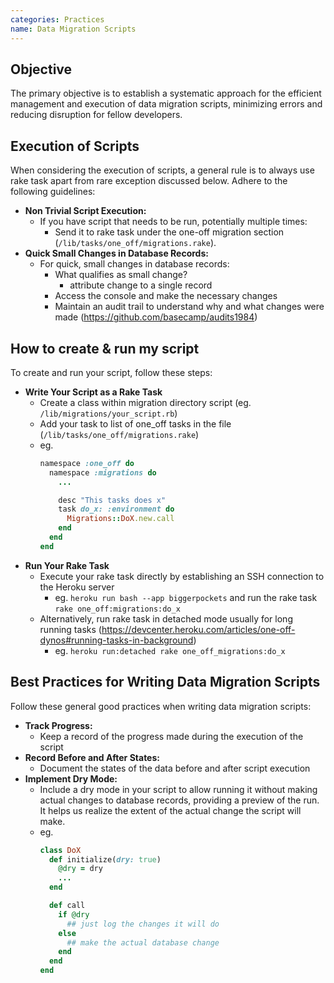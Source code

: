 ```yaml
---
categories: Practices
name: Data Migration Scripts
---
```


## Objective

The primary objective is to establish a systematic approach for the efficient management and execution of data migration scripts, 
minimizing errors and reducing disruption for fellow developers.

## Execution of Scripts

When considering the execution of scripts, a general rule is to always use rake task apart from rare exception discussed below.
Adhere to the following guidelines:

- **Non Trivial Script Execution:**
  - If you have script that needs to be run, potentially multiple times:
    - Send it to rake task under the one-off migration section (`/lib/tasks/one_off/migrations.rake`).
- **Quick Small Changes in Database Records:**
  - For quick, small changes in database records:
    - What qualifies as small change?
      - attribute change to a single record
    - Access the console and make the necessary changes
    - Maintain an audit trail to understand why and what changes were made (https://github.com/basecamp/audits1984)

## How to create & run my script
To create and run your script, follow these steps:

- **Write Your Script as a Rake Task**
  - Create a class within migration directory script (eg. `/lib/migrations/your_script.rb`)
  - Add your task to list of one_off tasks in the file (`/lib/tasks/one_off/migrations.rake`)
  - eg.
    ```ruby
    namespace :one_off do
      namespace :migrations do
        ...

        desc "This tasks does x"
        task do_x: :environment do
          Migrations::DoX.new.call
        end
      end
    end
    ```
- **Run Your Rake Task**
  - Execute your rake task directly by establishing an SSH connection to the Heroku server
    - eg. `heroku run bash --app biggerpockets` and run the rake task `rake one_off:migrations:do_x`
  - Alternatively, run rake task in detached mode usually for long running tasks (https://devcenter.heroku.com/articles/one-off-dynos#running-tasks-in-background)
    - eg. `heroku run:detached rake one_off_migrations:do_x`

## Best Practices for Writing Data Migration Scripts
Follow these general good practices when writing data migration scripts:

- **Track Progress:**
  - Keep a record of the progress made during the execution of the script
- **Record Before and After States:**
  - Document the states of the data before and after script execution
- **Implement Dry Mode:**
  - Include a dry mode in your script to allow running it without making actual changes to database records, 
    providing a preview of the run. It helps us realize the extent of the actual change the script will make.
  - eg.
    ```ruby
    class DoX
      def initialize(dry: true)
        @dry = dry
        ...
      end

      def call
        if @dry
          ## just log the changes it will do
        else
          ## make the actual database change
        end
      end
    end
    ```
